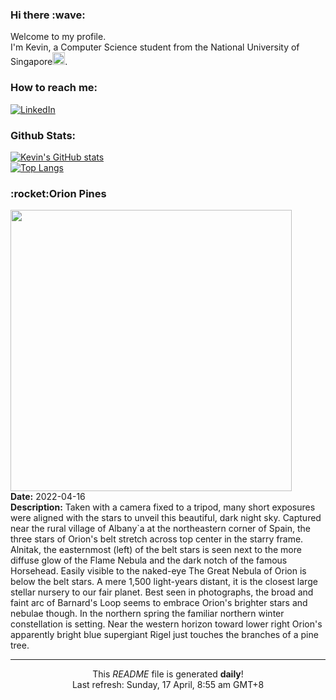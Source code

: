 <h3>Hi there :wave:</h3>

Welcome to my profile.   
I'm Kevin, a Computer Science student from the National University of Singapore<img src="https://img.icons8.com/color/96/000000/singapore-circular.png" width="20px"/>.</p>

<h3>How to reach me: </h3>
<a href="https://www.linkedin.com/in/kevin-foong/"><img alt="LinkedIn" src="https://img.shields.io/badge/linkedin-%230077B5.svg?&style=for-the-badge&logo=linkedin&logoColor=white" /></a> 

<h3>Github Stats: </h3> 

[![Kevin's GitHub stats](https://github-readme-stats.vercel.app/api?username=kevin9foong&theme=tokyonight)](https://github.com/anuraghazra/github-readme-stats) <br/>
[![Top Langs](https://github-readme-stats.vercel.app/api/top-langs/?username=kevin9foong&layout=compact&theme=tokyonight)](https://github.com/anuraghazra/github-readme-stats)

<h3>:rocket:Orion Pines</h3> 
<img width="450" src="https:&#x2F;&#x2F;apod.nasa.gov&#x2F;apod&#x2F;image&#x2F;2204&#x2F;orionpines_2k.jpg" /><br/>
<b>Date:</b> 2022-04-16<br/>
<b>Description:</b> Taken with a camera fixed to a tripod, many short exposures were aligned with the stars to unveil this beautiful, dark night sky. Captured near the rural village of Albany&#x60;a at the northeastern corner of Spain, the three stars of Orion&#39;s belt stretch across top center in the starry frame. Alnitak, the easternmost (left) of the belt stars is seen next to the more diffuse glow of the Flame Nebula and the dark notch of the famous Horsehead. Easily visible to the naked-eye The Great Nebula of Orion is below the belt stars. A mere 1,500 light-years distant, it is the closest large stellar nursery to our fair planet. Best seen in photographs, the broad and faint arc of Barnard&#39;s Loop seems to embrace Orion&#39;s brighter stars and nebulae though. In the northern spring the familiar northern winter constellation is setting. Near the western horizon toward lower right Orion&#39;s apparently bright blue supergiant Rigel just touches the branches of a pine tree.<br/>

------------
<p align="center">This <i>README</i> file is generated <b>daily</b>!</br>
Last refresh: Sunday, 17 April, 8:55 am GMT+8<br />
